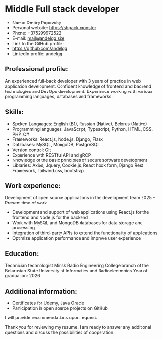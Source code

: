 # Middle Full stack developer

- Name: Dmitry Popovsky
- Personal website: https://shpack.monster
- Phone: +375299972522
- E-mail: mail@andelgg.site
- Link to the GitHub profile: 
- https://github.com/andelgg
- LinkedIn profile: andelgg

## Professional profile:

An experienced full-back developer with 3 years of practice in web application development. Confident knowledge of frontend and backend technologies and DevOps development. Experience working with various programming languages, databases and frameworks.

## Skills:

- Spoken Languages: English (B1), Russian (Native), Belorus (Native)  
- Programming languages: JavaScript, Typescript, Python, HTML, CSS, PHP, C#
- Frameworks: React.js, Node.js, Django, Flask
- Databases: MySQL, MongoDB, PostgreSQL
- Version control: Git
- Experience with RESTful API and gRCP
- Knowledge of the basic principles
of secure software development
- Libraries: Axios, Jquery, Cookie.js, React hook form, Django Rest Framework, Tailwind.css, bootstrap

## Work experience:

Development of open source applications in the development team
2025 - Present time of work

- Development and support of web applications using React.js for the frontend and Node.js for the backend
- Work with MySQL and MongoDB databases for data storage and processing
- Integration of third-party APIs to extend the functionality of applications
- Optimize application performance and improve user experience

## Education:

Technician technologist
Minsk Radio Engineering College branch of the Belarusian State University of Informatics and Radioelectronics
Year of graduation: 2026

## Additional information:

- Certificates for Udemy, Java Oracle
- Participation in open source projects on GitHub

I will provide recommendations upon request.

Thank you for reviewing my resume. I am ready to answer any additional questions and discuss the possibilities of cooperation.
